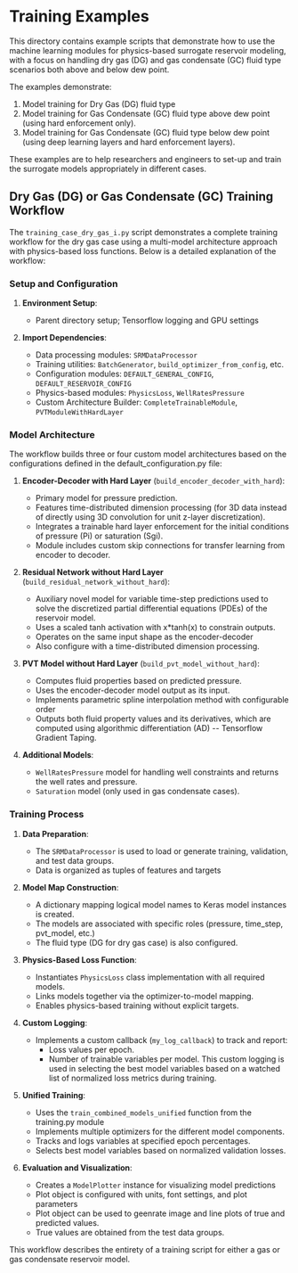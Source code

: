 # Training Examples

This directory contains example scripts that demonstrate how to use the machine learning modules for physics-based surrogate reservoir modeling, with a focus on handling dry gas (DG) and gas condensate (GC) fluid type scenarios both above and below dew point.

The examples demonstrate:
1. Model training for Dry Gas (DG) fluid type
2. Model training for Gas Condensate (GC) fluid type above dew point (using hard enforcement only).
3. Model training for Gas Condensate (GC) fluid type below dew point (using deep learning layers and hard enforcement layers).

These examples are to help researchers and engineers to set-up and train the surrogate models appropriately in different cases.

## Dry Gas (DG) or Gas Condensate (GC) Training Workflow

The `training_case_dry_gas_i.py` script demonstrates a complete training workflow for the dry gas case using a multi-model architecture approach with physics-based loss functions. Below is a detailed explanation of the workflow:

### Setup and Configuration

1. **Environment Setup**:
   - Parent directory setup; Tensorflow logging and GPU settings

2. **Import Dependencies**:
   - Data processing modules: `SRMDataProcessor`
   - Training utilities: `BatchGenerator`, `build_optimizer_from_config`, etc.
   - Configuration modules: `DEFAULT_GENERAL_CONFIG`, `DEFAULT_RESERVOIR_CONFIG`
   - Physics-based modules: `PhysicsLoss`, `WellRatesPressure`
   - Custom Architecture Builder: `CompleteTrainableModule`, `PVTModuleWithHardLayer`

### Model Architecture

The workflow builds three or four custom model architectures based on the configurations defined in the default_configuration.py file:

1. **Encoder-Decoder with Hard Layer** (`build_encoder_decoder_with_hard`):
   - Primary model for pressure prediction.
   - Features time-distributed dimension processing (for 3D data instead of directly using 3D convolution for unit z-layer discretization).
   - Integrates a trainable hard layer enforcement for the initial conditions of pressure (Pi) or saturation (Sgi).
   - Module includes custom skip connections for transfer learning from encoder to decoder.

2. **Residual Network without Hard Layer** (`build_residual_network_without_hard`):
   - Auxiliary novel model for variable time-step predictions used to solve the discretized partial differential equations (PDEs) of the reservoir model.
   - Uses a scaled tanh activation with x*tanh(x) to constrain outputs.
   - Operates on the same input shape as the encoder-decoder
   - Also configure with a time-distributed dimension processing.

3. **PVT Model without Hard Layer** (`build_pvt_model_without_hard`):
   - Computes fluid properties based on predicted pressure.
   - Uses the encoder-decoder model output as its input.
   - Implements parametric spline interpolation method with configurable order
   - Outputs both fluid property values and its derivatives, which are computed using algorithmic differentiation (AD) -- Tensorflow Gradient Taping.

4. **Additional Models**:
   - `WellRatesPressure` model for handling well constraints and returns the well rates and pressure.
   - `Saturation` model (only used in gas condensate cases).

### Training Process

1. **Data Preparation**:
   - The `SRMDataProcessor` is used to load or generate training, validation, and test data groups.
   - Data is organized as tuples of features and targets

2. **Model Map Construction**:
   - A dictionary mapping logical model names to Keras model instances is created.
   - The models are associated with specific roles (pressure, time_step, pvt_model, etc.)
   - The fluid type (DG for dry gas case) is also configured.

3. **Physics-Based Loss Function**:
   - Instantiates `PhysicsLoss` class implementation with all required models.
   - Links models together via the optimizer-to-model mapping.
   - Enables physics-based training without explicit targets.

4. **Custom Logging**:
   - Implements a custom callback (`my_log_callback`) to track and report:
     - Loss values per epoch.
     - Number of trainable variables per model.
    This custom logging is used in selecting the best model variables based on a watched list of normalized loss metrics during training.

5. **Unified Training**:
   - Uses the `train_combined_models_unified` function from the training.py module
   - Implements multiple optimizers for the different model components.
   - Tracks and logs variables at specified epoch percentages.
   - Selects best model variables based on normalized validation losses.

6. **Evaluation and Visualization**:
   - Creates a `ModelPlotter` instance for visualizing model predictions
   - Plot object is configured with units, font settings, and plot parameters
   - Plot object can be used to geenrate image and line plots of true and predicted values.
   - True values are obtained from the test data groups.

This workflow describes the entirety of a training script for either a gas or gas condensate reservoir model.